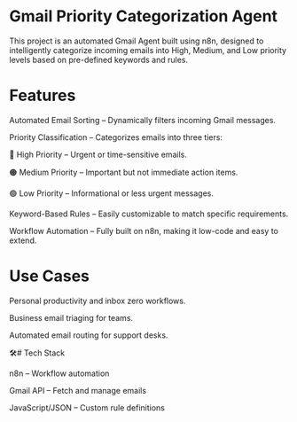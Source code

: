 # Gmail Priority Categorization Agent

This project is an automated Gmail Agent built using n8n, designed to intelligently categorize incoming emails into High, Medium, and Low priority levels based on pre-defined keywords and rules.

# Features

Automated Email Sorting – Dynamically filters incoming Gmail messages.

Priority Classification – Categorizes emails into three tiers:

🔴 High Priority – Urgent or time-sensitive emails.

🟠 Medium Priority – Important but not immediate action items.

🟢 Low Priority – Informational or less urgent messages.

Keyword-Based Rules – Easily customizable to match specific requirements.

Workflow Automation – Fully built on n8n, making it low-code and easy to extend.

# Use Cases

Personal productivity and inbox zero workflows.

Business email triaging for teams.

Automated email routing for support desks.

🛠# Tech Stack

n8n – Workflow automation

Gmail API – Fetch and manage emails

JavaScript/JSON – Custom rule definitions
